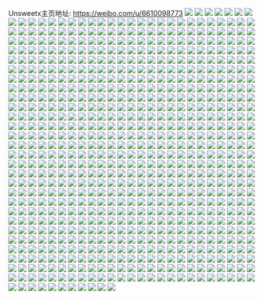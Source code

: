 Unsweetx主页地址: https://weibo.com/u/6610098773 
![](https://wx4.sinaimg.cn/mw2000/007dliElgy1h94lz1w1e2j30u0140n51.jpg) 
![](https://wx4.sinaimg.cn/mw2000/007dliElgy1h94lz2rsr8j31400u011g.jpg) 
![](https://wx4.sinaimg.cn/mw2000/007dliElgy1h94lz18nn6j30u014078t.jpg) 
![](https://wx4.sinaimg.cn/mw2000/007dliElgy1h94lyxpqx0j30u00u0q7o.jpg) 
![](https://wx4.sinaimg.cn/mw2000/007dliElgy1h94lz3cux5j30u0140n5t.jpg) 
![](https://wx4.sinaimg.cn/mw2000/007dliElgy1h94lz3tg37j30u014012u.jpg) 
![](https://wx4.sinaimg.cn/mw2000/007dliElgy1h8z2mtsj3cj30u013bn2e.jpg) 
![](https://wx4.sinaimg.cn/mw2000/007dliElgy1h8ps9y9s87j30u0140tgu.jpg) 
![](https://wx4.sinaimg.cn/mw2000/007dliElgy1h8niojanf1j30u014011g.jpg) 
![](https://wx4.sinaimg.cn/mw2000/007dliElly1h8naew9j98j30u0140n61.jpg) 
![](https://wx4.sinaimg.cn/mw2000/007dliElly1h8naeszalsj31400u0n6s.jpg) 
![](https://wx4.sinaimg.cn/mw2000/007dliElly1h8naeqs1gej30u014048b.jpg) 
![](https://wx4.sinaimg.cn/mw2000/007dliElly1h8naes6e4oj30u0140wm5.jpg) 
![](https://wx4.sinaimg.cn/mw2000/007dliElly1h8nboj4ephj30u01syjxr.jpg) 
![](https://wx4.sinaimg.cn/mw2000/007dliElly1h8nbohxstqj30u01sythh.jpg) 
![](https://wx4.sinaimg.cn/mw2000/007dliElly1h82qn25gukj30u0190k1k.jpg) 
![](https://wx4.sinaimg.cn/mw2000/007dliElly1h82qmyatp2j30u00vgq7f.jpg) 
![](https://wx4.sinaimg.cn/mw2000/007dliElly1h82qn0n9xnj30u01edgsu.jpg) 
![](https://wx4.sinaimg.cn/mw2000/007dliElly1h82qn2so75j30u013ldp0.jpg) 
![](https://wx4.sinaimg.cn/mw2000/007dliElly1h82qmzglenj30u0140gsv.jpg) 
![](https://wx4.sinaimg.cn/mw2000/007dliElly1h82qofor5zj30u045ve81.jpg) 
![](https://wx4.sinaimg.cn/mw2000/007dliElly1h82qn1vjzrj30u01n2n8x.jpg) 
![](https://wx4.sinaimg.cn/mw2000/007dliElly1h82qmy1ki8j30u013u79n.jpg) 
![](https://wx4.sinaimg.cn/mw2000/007dliElly1h7v8rodgc7j30u01syjwr.jpg) 
![](https://wx4.sinaimg.cn/mw2000/007dliElly1h7qos0bzv3j30u014010e.jpg) 
![](https://wx4.sinaimg.cn/mw2000/007dliElly1h7qorzx9nnj30u0141tgl.jpg) 
![](https://wx4.sinaimg.cn/mw2000/007dliElly1h7qos0i1b3j30u0140wm2.jpg) 
![](https://wx4.sinaimg.cn/mw2000/007dliElly1h7qos0ru8pj30u01407az.jpg) 
![](https://wx4.sinaimg.cn/mw2000/007dliElly1h7c1lvm3bxj30u01hrdoz.jpg) 
![](https://wx4.sinaimg.cn/mw2000/007dliElly1h7c1lxavn3j31hc0u0abu.jpg) 
![](https://wx4.sinaimg.cn/mw2000/007dliElly1h7c1lx1gbmj30u00xrafu.jpg) 
![](https://wx4.sinaimg.cn/mw2000/007dliElly1h7c1ly0efvj30td0nzjs3.jpg) 
![](https://wx4.sinaimg.cn/mw2000/007dliElly1h7c1lv1vjbj31400u0wkw.jpg) 
![](https://wx4.sinaimg.cn/mw2000/007dliElly1h7c1lukxnqj30u01ca75x.jpg) 
![](https://wx4.sinaimg.cn/mw2000/007dliElly1h7c1uk242tj30u01sy79s.jpg) 
![](https://wx4.sinaimg.cn/mw2000/007dliElly1h7c1lw8bk4j30u014ndla.jpg) 
![](https://wx4.sinaimg.cn/mw2000/007dliElly1h71eurky6ij30u0140gt9.jpg) 
![](https://wx4.sinaimg.cn/mw2000/007dliElly1h71euqxhhlj30u00u0jvb.jpg) 
![](https://wx4.sinaimg.cn/mw2000/007dliElly1h71eush6q5j31400u0gnh.jpg) 
![](https://wx4.sinaimg.cn/mw2000/007dliElly1h71eupfrbgj30u01900ut.jpg) 
![](https://wx4.sinaimg.cn/mw2000/007dliElly1h71euqc82qj30u01o0n29.jpg) 
![](https://wx4.sinaimg.cn/mw2000/007dliElly1h71eutcur7j30u0140dgn.jpg) 
![](https://wx4.sinaimg.cn/mw2000/007dliElly1h71euvj4a4j31400u0105.jpg) 
![](https://wx4.sinaimg.cn/mw2000/007dliElly1h71euyzqazj30u016jgo0.jpg) 
![](https://wx4.sinaimg.cn/mw2000/007dliElly1h71ex87ndbj31400u0wgo.jpg) 
![](https://wx4.sinaimg.cn/mw2000/007dliElly1h71ezcjv9xj30ci065t8n.jpg) 
![](https://wx4.sinaimg.cn/mw2000/007dliElly1h6r4p3pzgvj30u0140n7f.jpg) 
![](https://wx4.sinaimg.cn/mw2000/007dliElly1h6r4p1m2vmj30u014012e.jpg) 
![](https://wx4.sinaimg.cn/mw2000/007dliElly1h6r4p3b3x0j30u0140myb.jpg) 
![](https://wx4.sinaimg.cn/mw2000/007dliElly1h6r4p2vfnvj31410u0gnb.jpg) 
![](https://wx4.sinaimg.cn/mw2000/007dliElly1h6r4p3372cj31900u0qda.jpg) 
![](https://wx4.sinaimg.cn/mw2000/007dliElly1h6r4pzefg0j31900u0my1.jpg) 
![](https://wx4.sinaimg.cn/mw2000/007dliElly1h6r4p5aowuj30u072yb2a.jpg) 
![](https://wx4.sinaimg.cn/mw2000/007dliElly1h6r4p1fjs0j30u01417fd.jpg) 
![](https://wx4.sinaimg.cn/mw2000/007dliElly1h6r50wpvoaj30u01o0na3.jpg) 
![](https://wx4.sinaimg.cn/mw2000/007dliElly1h6r4ysez68j30u024x4io.jpg) 
![](https://wx4.sinaimg.cn/mw2000/007dliElly1h6r50wbxipj30u01o07ga.jpg) 
![](https://wx4.sinaimg.cn/mw2000/007dliElly1h6r4p5rawaj30u00y5wh1.jpg) 
![](https://wx4.sinaimg.cn/mw2000/007dliElly1h6k08m7v5jj30u0140434.jpg) 
![](https://wx4.sinaimg.cn/mw2000/007dliElly1h6k08hr81yj31400u0djc.jpg) 
![](https://wx4.sinaimg.cn/mw2000/007dliElly1h6k0mo34txj31400u0dnh.jpg) 
![](https://wx4.sinaimg.cn/mw2000/007dliElly1h6k0jphjmpj30u014043y.jpg) 
![](https://wx4.sinaimg.cn/mw2000/007dliElly1h6k0jq8gdej30u01400ue.jpg) 
![](https://wx4.sinaimg.cn/mw2000/007dliElly1h6k08l5e8mj30u0140dls.jpg) 
![](https://wx4.sinaimg.cn/mw2000/007dliElly1h6k08kukqxj30u0140jxl.jpg) 
![](https://wx4.sinaimg.cn/mw2000/007dliElly1h6k0jq0o44j30u013ztg6.jpg) 
![](https://wx4.sinaimg.cn/mw2000/007dliElly1h6k08kmhc4j31400u0jv7.jpg) 
![](https://wx4.sinaimg.cn/mw2000/007dliElly1h6k0n4z8b3j30u70u0djk.jpg) 
![](https://wx4.sinaimg.cn/mw2000/007dliElly1h6ea2rcn1rj30n00jg0u7.jpg) 
![](https://wx4.sinaimg.cn/mw2000/007dliElly1h5toaz4j83j30u012wafx.jpg) 
![](https://wx4.sinaimg.cn/mw2000/007dliElly1h5toa7zxapj30u0140woq.jpg) 
![](https://wx4.sinaimg.cn/mw2000/007dliElly1h5toazvas6j30u0140119.jpg) 
![](https://wx4.sinaimg.cn/mw2000/007dliElly1h5toa6ohmyj30u0190wmw.jpg) 
![](https://wx4.sinaimg.cn/mw2000/007dliElly1h5toa8em3hj31900u0n41.jpg) 
![](https://wx4.sinaimg.cn/mw2000/007dliElly1h5toa6vh6nj30u00u0k06.jpg) 
![](https://wx4.sinaimg.cn/mw2000/007dliElly1h5toa7o0xvj30u0140jxq.jpg) 
![](https://wx4.sinaimg.cn/mw2000/007dliElly1h5toa7diufj30u02i14kl.jpg) 
![](https://wx4.sinaimg.cn/mw2000/007dliElly1h5toco25xej30yi0jazoc.jpg) 
![](https://wx4.sinaimg.cn/mw2000/007dliElly1h5toazokkrj30u013ljyg.jpg) 
![](https://wx4.sinaimg.cn/mw2000/007dliElgy1h5i6ajoxbnj30u0140tk8.jpg) 
![](https://wx4.sinaimg.cn/mw2000/007dliElgy1h5i6agh4l8j30u0191n4n.jpg) 
![](https://wx4.sinaimg.cn/mw2000/007dliElgy1h5i6aic9v5j31900u0td4.jpg) 
![](https://wx4.sinaimg.cn/mw2000/007dliElgy1h5i6aivna7j30u014044l.jpg) 
![](https://wx4.sinaimg.cn/mw2000/007dliElgy1h5i6axqbcfj30u00u0n2e.jpg) 
![](https://wx4.sinaimg.cn/mw2000/007dliElgy1h5i6ah4fzaj30u00u0juf.jpg) 
![](https://wx4.sinaimg.cn/mw2000/007dliElgy1h5fyjlluo8j30u00xpgro.jpg) 
![](https://wx4.sinaimg.cn/mw2000/007dliElgy1h5fyjm0fm7j30u0140n5e.jpg) 
![](https://wx4.sinaimg.cn/mw2000/007dliElgy1h5fyjohu30j30u0140gs7.jpg) 
![](https://wx4.sinaimg.cn/mw2000/007dliElgy1h5fyjjo0a9j30u00u00yd.jpg) 
![](https://wx4.sinaimg.cn/mw2000/007dliElgy1h5fyjnbfmkj31410u044z.jpg) 
![](https://wx4.sinaimg.cn/mw2000/007dliElgy1h5fyjk4cl8j30u10u042y.jpg) 
![](https://wx4.sinaimg.cn/mw2000/007dliElgy1h5a4sjjld1j30qx0zxdjl.jpg) 
![](https://wx4.sinaimg.cn/mw2000/007dliElgy1h5a4skgdt8j30u014d49q.jpg) 
![](https://wx4.sinaimg.cn/mw2000/007dliElgy1h5a4td9spdj30u01407d4.jpg) 
![](https://wx4.sinaimg.cn/mw2000/007dliElgy1h5a4sgh0sgj30u00u00xf.jpg) 
![](https://wx4.sinaimg.cn/mw2000/007dliElgy1h5a4ti6hdsj30u014m12d.jpg) 
![](https://wx4.sinaimg.cn/mw2000/007dliElgy1h5a4shhekhj30u00u0do1.jpg) 
![](https://wx4.sinaimg.cn/mw2000/007dliElgy1h5a4tip6omj30u0140tel.jpg) 
![](https://wx4.sinaimg.cn/mw2000/007dliElgy1h5a4u4fql4j30rb10fk0h.jpg) 
![](https://wx4.sinaimg.cn/mw2000/007dliElgy1h4w463mry0j30u012q7d7.jpg) 
![](https://wx4.sinaimg.cn/mw2000/007dliElgy1h4w45wb57lj30u014044k.jpg) 
![](https://wx4.sinaimg.cn/mw2000/007dliElgy1h4w45zohghj30u0140dmv.jpg) 
![](https://wx4.sinaimg.cn/mw2000/007dliElgy1h4w45v7vkqj30u014hthm.jpg) 
![](https://wx4.sinaimg.cn/mw2000/007dliElgy1h4w45xoivnj30u0191akh.jpg) 
![](https://wx4.sinaimg.cn/mw2000/007dliElgy1h4w4913tpqj30u0140q79.jpg) 
![](https://wx4.sinaimg.cn/mw2000/007dliElgy1h4w45vqgkrj30u0140n4u.jpg) 
![](https://wx4.sinaimg.cn/mw2000/007dliElgy1h4w491poi8j30u01987cw.jpg) 
![](https://wx4.sinaimg.cn/mw2000/007dliElgy1h46ufh3ug4j31sb28inpd.jpg) 
![](https://wx4.sinaimg.cn/mw2000/007dliElgy1h46ufj5ruhj31k422yb29.jpg) 
![](https://wx4.sinaimg.cn/mw2000/007dliElgy1h46ufeg6m2j31521idaqn.jpg) 
![](https://wx4.sinaimg.cn/mw2000/007dliElgy1h46ufdnjvdj31v22hekjl.jpg) 
![](https://wx4.sinaimg.cn/mw2000/007dliElgy1h44jf2mzaqj32dc1kwx6p.jpg) 
![](https://wx4.sinaimg.cn/mw2000/007dliElgy1h44jevazf5j32c03401ky.jpg) 
![](https://wx4.sinaimg.cn/mw2000/007dliElgy1h44jejokoej32dc1kwe82.jpg) 
![](https://wx4.sinaimg.cn/mw2000/007dliElgy1h44jexw64mj317y1mle4l.jpg) 
![](https://wx4.sinaimg.cn/mw2000/007dliElgy1h44jddgnzhj31bc1iee0i.jpg) 
![](https://wx4.sinaimg.cn/mw2000/007dliElgy1h44jeq4fqfj31bj1zbhdt.jpg) 
![](https://wx4.sinaimg.cn/mw2000/007dliElgy1h44je2r6p2j33402byu0y.jpg) 
![](https://wx4.sinaimg.cn/mw2000/007dliElgy1h3zw9cw746j32c0340kjo.jpg) 
![](https://wx4.sinaimg.cn/mw2000/007dliElgy1h3zw9gt8gkj32c0340npg.jpg) 
![](https://wx4.sinaimg.cn/mw2000/007dliElgy1h3zw9wuyscj32c03401ky.jpg) 
![](https://wx4.sinaimg.cn/mw2000/007dliElgy1h3zw97wk5kj32c03407wi.jpg) 
![](https://wx4.sinaimg.cn/mw2000/007dliElgy1h3zw9hojuej314x1ikni9.jpg) 
![](https://wx4.sinaimg.cn/mw2000/007dliElgy1h3zw9uwgkmj30yi0yin3a.jpg) 
![](https://wx4.sinaimg.cn/mw2000/007dliElgy1h3zw98m8scj317b1lqnfd.jpg) 
![](https://wx4.sinaimg.cn/mw2000/007dliElgy1h3dx9d0dojj32c0340npg.jpg) 
![](https://wx4.sinaimg.cn/mw2000/007dliElgy1h3dkhlnl5dj32c0340kjm.jpg) 
![](https://wx4.sinaimg.cn/mw2000/007dliElgy1h3dkhmjgbqj31rh1rg7v7.jpg) 
![](https://wx4.sinaimg.cn/mw2000/007dliElgy1h3dkhp0ow6j31ra29te81.jpg) 
![](https://wx4.sinaimg.cn/mw2000/007dliElgy1h3dkho2g1oj32c0340b2a.jpg) 
![](https://wx4.sinaimg.cn/mw2000/007dliElgy1h3dkhjx00pj31sc2b2u0x.jpg) 
![](https://wx4.sinaimg.cn/mw2000/007dliElgy1h3dkht9iohj31eq1eq4nc.jpg) 
![](https://wx4.sinaimg.cn/mw2000/007dliElgy1h3dkhxqkjvj31d21d219o.jpg) 
![](https://wx4.sinaimg.cn/mw2000/007dliElgy1h2ysnt3sudj321p2qakjm.jpg) 
![](https://wx4.sinaimg.cn/mw2000/007dliElgy1h2ysnpq3hnj31j71j71kx.jpg) 
![](https://wx4.sinaimg.cn/mw2000/007dliElgy1h2ysnqgpllj315o1b8h4x.jpg) 
![](https://wx4.sinaimg.cn/mw2000/007dliElgy1h2ysnour4nj30xc3eax6p.jpg) 
![](https://wx4.sinaimg.cn/mw2000/007dliElgy1h2pjg4pw6yj30xc0xcdn3.jpg) 
![](https://wx4.sinaimg.cn/mw2000/007dliElgy1h2pjganr6aj318g0wsamv.jpg) 
![](https://wx4.sinaimg.cn/mw2000/007dliElgy1h2pjg2u3n3j322o0yi47k.jpg) 
![](https://wx4.sinaimg.cn/mw2000/007dliElgy1h2pjgbfx3lj30xc18gaj8.jpg) 
![](https://wx4.sinaimg.cn/mw2000/007dliElgy1h2pjg3f86pj31pc1a04f2.jpg) 
![](https://wx4.sinaimg.cn/mw2000/007dliElly1h2dy6bk3pcj30u01400zl.jpg) 
![](https://wx4.sinaimg.cn/mw2000/007dliElly1h1s5a9zebaj32ds1sc7wh.jpg) 
![](https://wx4.sinaimg.cn/mw2000/007dliElly1h1s5a92vihj32c0340b2d.jpg) 
![](https://wx4.sinaimg.cn/mw2000/007dliElly1h1s5f7v2rqj32c0340npe.jpg) 
![](https://wx4.sinaimg.cn/mw2000/007dliElly1h1s5abemaij32c03404qr.jpg) 
![](https://wx4.sinaimg.cn/mw2000/007dliElly1h1s5acip1mj315o335npd.jpg) 
![](https://wx4.sinaimg.cn/mw2000/007dliElly1h1s5ajgg8rj31kn23iu0x.jpg) 
![](https://wx4.sinaimg.cn/mw2000/007dliElly1h1s5ak64j3j319r1p0k80.jpg) 
![](https://wx4.sinaimg.cn/mw2000/007dliElly1h1s5ahraqtj31lh1lh4qp.jpg) 
![](https://wx4.sinaimg.cn/mw2000/007dliElly1h1s5kv86izj30u00u0na5.jpg) 
![](https://wx4.sinaimg.cn/mw2000/007dliElly1h1s5afqjmjj30yi0yin3m.jpg) 
![](https://wx4.sinaimg.cn/mw2000/007dliElly1h1s5aju0q5j30qs0qsdmf.jpg) 
![](https://wx4.sinaimg.cn/mw2000/007dliElly1h1s5aezjp1j31o61o6b2a.jpg) 
![](https://wx4.sinaimg.cn/mw2000/007dliElly1h1jv7j6z4mj325g2vahdv.jpg) 
![](https://wx4.sinaimg.cn/mw2000/007dliElly1h1jv7cvjhnj326s26sqv5.jpg) 
![](https://wx4.sinaimg.cn/mw2000/007dliElly1h1jv79yuykj334022mu0y.jpg) 
![](https://wx4.sinaimg.cn/mw2000/007dliElly1h1jv7g3bwxj31er1erb29.jpg) 
![](https://wx4.sinaimg.cn/mw2000/007dliElly1h1jv71m5fvj30u00u0na5.jpg) 
![](https://wx4.sinaimg.cn/mw2000/007dliElly1h1jv7c0yt3j32lx2lxx6s.jpg) 
![](https://wx4.sinaimg.cn/mw2000/007dliElly1h1bx3u47iyj31jk2201kx.jpg) 
![](https://wx4.sinaimg.cn/mw2000/007dliElly1h1bx3v7p0yj30xc18gdrm.jpg) 
![](https://wx4.sinaimg.cn/mw2000/007dliElly1h1bx3unhi9j319y19uk7d.jpg) 
![](https://wx4.sinaimg.cn/mw2000/007dliElly1h1bx3vfztyj318g0xc175.jpg) 
![](https://wx4.sinaimg.cn/mw2000/007dliElly1h1bx3t8n2nj30xc18gn8i.jpg) 
![](https://wx4.sinaimg.cn/mw2000/007dliElly1h1bx3vod7rj318g0xc1a3.jpg) 
![](https://wx4.sinaimg.cn/mw2000/007dliElly1h1bx3ry260j31qy1qye81.jpg) 
![](https://wx4.sinaimg.cn/mw2000/007dliElly1h1bx3udv5ij31ag1agnfj.jpg) 
![](https://wx4.sinaimg.cn/mw2000/007dliElly1h1bx3uy7ovj318g0xctpb.jpg) 
![](https://wx4.sinaimg.cn/mw2000/007dliElly1h0ufdx5z7fj32bz3517wi.jpg) 
![](https://wx4.sinaimg.cn/mw2000/007dliElly1h0ufha90h3j30xc3pc1ky.jpg) 
![](https://wx4.sinaimg.cn/mw2000/007dliElly1h0ufdnu1inj3198198dxe.jpg) 
![](https://wx4.sinaimg.cn/mw2000/007dliElly1h0ufkiikofj31sc2ds1ky.jpg) 
![](https://wx4.sinaimg.cn/mw2000/007dliElly1h0ufdcksuuj30xc2us7wh.jpg) 
![](https://wx4.sinaimg.cn/mw2000/007dliElly1h0ufifxygoj30xc3pc4qq.jpg) 
![](https://wx4.sinaimg.cn/mw2000/007dliElly1h0ufdf9behj32c0340kjm.jpg) 
![](https://wx4.sinaimg.cn/mw2000/007dliElly1h0ufgfmvc2j32c02c0qv5.jpg) 
![](https://wx4.sinaimg.cn/mw2000/007dliElly1h0ufdfwgd1j30zz0qy44u.jpg) 
![](https://wx4.sinaimg.cn/mw2000/007dliElly1h0ovjzvfmyj30xc18gwsr.jpg) 
![](https://wx4.sinaimg.cn/mw2000/007dliElly1h0ovjxkot3j30qh0zbahp.jpg) 
![](https://wx4.sinaimg.cn/mw2000/007dliElly1h0ovjytxb6j318g0xcaif.jpg) 
![](https://wx4.sinaimg.cn/mw2000/007dliElly1h0ovjzdvzoj318g0xctko.jpg) 
![](https://wx4.sinaimg.cn/mw2000/007dliElly1h0ovjxs0duj30n50uu7b1.jpg) 
![](https://wx4.sinaimg.cn/mw2000/007dliElly1h0ovjyjdgoj30xc18gqff.jpg) 
![](https://wx4.sinaimg.cn/mw2000/007dliElly1h0ovjzm0vqj318g0xc7go.jpg) 
![](https://wx4.sinaimg.cn/mw2000/007dliElly1h0ovjy02zyj30wm17i7bl.jpg) 
![](https://wx4.sinaimg.cn/mw2000/007dliElly1h0ovjz397lj318g0xcgwk.jpg) 
![](https://wx4.sinaimg.cn/mw2000/007dliElly1h00io8rt5kj31sc1scu0x.jpg) 
![](https://wx4.sinaimg.cn/mw2000/007dliElly1h00iqmlscxj31ob1ob1kx.jpg) 
![](https://wx4.sinaimg.cn/mw2000/007dliElly1h00io97xudj30u018wqcu.jpg) 
![](https://wx4.sinaimg.cn/mw2000/007dliElly1h00io9tkh7j323n2yve81.jpg) 
![](https://wx4.sinaimg.cn/mw2000/007dliElly1h00iqleqodj31ri1rihdt.jpg) 
![](https://wx4.sinaimg.cn/mw2000/007dliElly1h00iqm6s5vj31ei1ei1im.jpg) 
![](https://wx4.sinaimg.cn/mw2000/007dliElgy1gzhsyc9noij30u01407gq.jpg) 
![](https://wx4.sinaimg.cn/mw2000/007dliElgy1gzhsy8ko08j30u00u0q9t.jpg) 
![](https://wx4.sinaimg.cn/mw2000/007dliElgy1gzhsybgh7sj30si0siwkg.jpg) 
![](https://wx4.sinaimg.cn/mw2000/007dliElgy1gzht29eyjqj30u01syjwi.jpg) 
![](https://wx4.sinaimg.cn/mw2000/007dliElgy1gzhsya1r58j30u00u0aig.jpg) 
![](https://wx4.sinaimg.cn/mw2000/007dliElgy1gz9ypinnfdj32c03407wi.jpg) 
![](https://wx4.sinaimg.cn/mw2000/007dliElgy1gz9ypbysu5j31b51quas2.jpg) 
![](https://wx4.sinaimg.cn/mw2000/007dliElgy1gz9ypnxv28j31wp1wphdt.jpg) 
![](https://wx4.sinaimg.cn/mw2000/007dliElgy1gz9yp8o9gtj31u32fo4qp.jpg) 
![](https://wx4.sinaimg.cn/mw2000/007dliElgy1gyw2f0wegnj31sc22s7wh.jpg) 
![](https://wx4.sinaimg.cn/mw2000/007dliElgy1gyw27rm1srj30w90w9qfc.jpg) 
![](https://wx4.sinaimg.cn/mw2000/007dliElgy1gyw24hs1uvj31sc25sqv6.jpg) 
![](https://wx4.sinaimg.cn/mw2000/007dliElgy1gyw24nj3dsj31wg2jakjl.jpg) 
![](https://wx4.sinaimg.cn/mw2000/007dliElgy1gyw252fty9j32c0340hdv.jpg) 
![](https://wx4.sinaimg.cn/mw2000/007dliElgy1gyw24qfj1pj31yg2lxnpd.jpg) 
![](https://wx4.sinaimg.cn/mw2000/007dliElgy1gyw27quatkj31cq1etnd2.jpg) 
![](https://wx4.sinaimg.cn/mw2000/007dliElgy1gyw281puy2j31er1erqum.jpg) 
![](https://wx4.sinaimg.cn/mw2000/007dliElgy1gyw27vcrmwj31sc1scb2a.jpg) 
![](https://wx4.sinaimg.cn/mw2000/007dliElgy1gyw24u0mxsj31gp1sv1kx.jpg) 
![](https://wx4.sinaimg.cn/mw2000/007dliElgy1gyw256fho0j317w1mkkjb.jpg) 
![](https://wx4.sinaimg.cn/mw2000/007dliElgy1gyw27zzh2ij32c0340e82.jpg) 
![](https://wx4.sinaimg.cn/mw2000/007dliElgy1gyw27pr1ejj31041c618g.jpg) 
![](https://wx4.sinaimg.cn/mw2000/007dliElgy1gyw24ruo3yj30u01407jx.jpg) 
![](https://wx4.sinaimg.cn/mw2000/007dliElgy1gyrfu7wdfxj31rt1rt1kx.jpg) 
![](https://wx4.sinaimg.cn/mw2000/007dliElgy1gyrf4kyar1j32c0340x6p.jpg) 
![](https://wx4.sinaimg.cn/mw2000/007dliElgy1gyrf4ns0ptj32c0340e82.jpg) 
![](https://wx4.sinaimg.cn/mw2000/007dliElgy1gyrf4or3goj317y1ml7s8.jpg) 
![](https://wx4.sinaimg.cn/mw2000/007dliElgy1gyrfaw4hcrj329u29uu0x.jpg) 
![](https://wx4.sinaimg.cn/mw2000/007dliElgy1gyrf4uply0j31sc29xe82.jpg) 
![](https://wx4.sinaimg.cn/mw2000/007dliElgy1gyrfcrurx5j32c033znpe.jpg) 
![](https://wx4.sinaimg.cn/mw2000/007dliElgy1gyrfcd5oumj32c02c04qq.jpg) 
![](https://wx4.sinaimg.cn/mw2000/007dliElgy1gyrfcgq924j32c02c0hdu.jpg) 
![](https://wx4.sinaimg.cn/mw2000/007dliElgy1gyh41gnoaoj31kf239x6p.jpg) 
![](https://wx4.sinaimg.cn/mw2000/007dliElgy1gyh41hpjpxj31e11up4qp.jpg) 
![](https://wx4.sinaimg.cn/mw2000/007dliElgy1gyh41fasvhj30zg1ba7hu.jpg) 
![](https://wx4.sinaimg.cn/mw2000/007dliElgy1gyh41nodsnj31mk17wu0p.jpg) 
![](https://wx4.sinaimg.cn/mw2000/007dliElgy1gyh41ikbr0j31eq1eq7wh.jpg) 
![](https://wx4.sinaimg.cn/mw2000/007dliElgy1gycgrck1k4j31sc2ds4qq.jpg) 
![](https://wx4.sinaimg.cn/mw2000/007dliElgy1gyccb9d6djj31qx2bwe81.jpg) 
![](https://wx4.sinaimg.cn/mw2000/007dliElgy1gyccb8bhm6j315o2p81kx.jpg) 
![](https://wx4.sinaimg.cn/mw2000/007dliElgy1gyccben9zpj31er1erdyi.jpg) 
![](https://wx4.sinaimg.cn/mw2000/007dliElgy1gyccbdum8ej31sc1sc1kx.jpg) 
![](https://wx4.sinaimg.cn/mw2000/007dliElgy1gyccbkzh0xj329q30ze82.jpg) 
![](https://wx4.sinaimg.cn/mw2000/007dliElgy1gyccbb539dj329n30vx6q.jpg) 
![](https://wx4.sinaimg.cn/mw2000/007dliElgy1gyccb7575yj31sc2dsu0x.jpg) 
![](https://wx4.sinaimg.cn/mw2000/007dliElgy1gyccbfh8bmj31pg29yb29.jpg) 
![](https://wx4.sinaimg.cn/mw2000/007dliElgy1gyaxc8fuj7j30u0140ajn.jpg) 
![](https://wx4.sinaimg.cn/mw2000/007dliElgy1gyaxcb4iwgj30u00u0wjm.jpg) 
![](https://wx4.sinaimg.cn/mw2000/007dliElgy1gyaxdmpy40j30u03c04k7.jpg) 
![](https://wx4.sinaimg.cn/mw2000/007dliElgy1gyaxc7g27xj30u0140dpx.jpg) 
![](https://wx4.sinaimg.cn/mw2000/007dliElgy1gyaxc6y8ewj30u0140wl0.jpg) 
![](https://wx4.sinaimg.cn/mw2000/007dliElly1gxq880np4nj32bb30du0x.jpg) 
![](https://wx4.sinaimg.cn/mw2000/007dliElly1gxq88041mhj32c0340u0x.jpg) 
![](https://wx4.sinaimg.cn/mw2000/007dliElly1gxq8810selj31er1erwy1.jpg) 
![](https://wx4.sinaimg.cn/mw2000/007dliElly1gxq881a58vj30yi22ownt.jpg) 
![](https://wx4.sinaimg.cn/mw2000/007dliElly1gxpzepndaoj32c03407wi.jpg) 
![](https://wx4.sinaimg.cn/mw2000/007dliElly1gxpzet0u9fj30zo256b2a.jpg) 
![](https://wx4.sinaimg.cn/mw2000/007dliElly1gxpzep162qj32831o24qp.jpg) 
![](https://wx4.sinaimg.cn/mw2000/007dliElly1gxpzeqcnvfj317y1mlh9x.jpg) 
![](https://wx4.sinaimg.cn/mw2000/007dliElly1gxpzjbxxajj315o2bcb29.jpg) 
![](https://wx4.sinaimg.cn/mw2000/007dliElly1gxpyknuq1sj32c02c0b2a.jpg) 
![](https://wx4.sinaimg.cn/mw2000/007dliElly1gxpykocaldj32bd1qj7wh.jpg) 
![](https://wx4.sinaimg.cn/mw2000/007dliElly1gxpzq6vjmuj317w1mkh52.jpg) 
![](https://wx4.sinaimg.cn/mw2000/007dliElly1gxhwn8qo9yj31sc2die81.jpg) 
![](https://wx4.sinaimg.cn/mw2000/007dliElly1gxhwnev5lsj31eq1eqwvg.jpg) 
![](https://wx4.sinaimg.cn/mw2000/007dliElly1gxhwnb5imej329o33lu0x.jpg) 
![](https://wx4.sinaimg.cn/mw2000/007dliElly1gxhwnk80thj31311g2gsy.jpg) 
![](https://wx4.sinaimg.cn/mw2000/007dliElly1gxhwngs80xj32c02c04qp.jpg) 
![](https://wx4.sinaimg.cn/mw2000/007dliElly1gxhwnbojiij325s2vqqu4.jpg) 
![](https://wx4.sinaimg.cn/mw2000/007dliElly1gwtzaxqzm5j30u0140dmf.jpg) 
![](https://wx4.sinaimg.cn/mw2000/007dliElly1gwtzasvx6gj31400u047o.jpg) 
![](https://wx4.sinaimg.cn/mw2000/007dliElly1gwtzavpxcij30u00u07de.jpg) 
![](https://wx4.sinaimg.cn/mw2000/007dliElly1gwtz9kgodsj30u0141dn3.jpg) 
![](https://wx4.sinaimg.cn/mw2000/007dliElly1gwtz9dm25gj30u0140jzw.jpg) 
![](https://wx4.sinaimg.cn/mw2000/007dliElly1gwtzaubnd1j30u00u00yq.jpg) 
![](https://wx4.sinaimg.cn/mw2000/007dliElly1gwtz9ebo3aj30u0140wlq.jpg) 
![](https://wx4.sinaimg.cn/mw2000/007dliElly1gwtzayf1xhj30u01407dq.jpg) 
![](https://wx4.sinaimg.cn/mw2000/007dliElly1gwtzb2too1j30u014047f.jpg) 
![](https://wx4.sinaimg.cn/mw2000/007dliElly1gwtzb15k3hj30u00u0q7k.jpg) 
![](https://wx4.sinaimg.cn/mw2000/007dliElly1gwtzawfd3zj30u00u0wom.jpg) 
![](https://wx4.sinaimg.cn/mw2000/007dliElly1gwtz9f2rygj31400u07df.jpg) 
![](https://wx4.sinaimg.cn/mw2000/007dliElly1gwtz9gkgv3j30u013zae8.jpg) 
![](https://wx4.sinaimg.cn/mw2000/007dliElly1gwtzaz0ia5j30u0140n6k.jpg) 
![](https://wx4.sinaimg.cn/mw2000/007dliElly1gwtzb25n7yj30u014148r.jpg) 
![](https://wx4.sinaimg.cn/mw2000/007dliElly1gwtzazo6qoj30u00z6n4h.jpg) 
![](https://wx4.sinaimg.cn/mw2000/007dliElly1gwtz9jaz9xj30u0140n5i.jpg) 
![](https://wx4.sinaimg.cn/mw2000/007dliElly1gwtzax3brrj30u00xkk2r.jpg) 
![](https://wx4.sinaimg.cn/mw2000/007dliElly1gw6m9qjwaaj31sc2ds7px.jpg) 
![](https://wx4.sinaimg.cn/mw2000/007dliElly1gw6cpgr6wij32c0340qv6.jpg) 
![](https://wx4.sinaimg.cn/mw2000/007dliElly1gw6cirzn04j31sc2dshdt.jpg) 
![](https://wx4.sinaimg.cn/mw2000/007dliElly1gw6cipo108j31sc2dsqv5.jpg) 
![](https://wx4.sinaimg.cn/mw2000/007dliElly1gw6cp8vrkcj31sc2ds1ky.jpg) 
![](https://wx4.sinaimg.cn/mw2000/007dliElly1gw6cp9jk70j31sc2dshdt.jpg) 
![](https://wx4.sinaimg.cn/mw2000/007dliElly1gw6cyh7duvj32ds1scu0x.jpg) 
![](https://wx4.sinaimg.cn/mw2000/007dliElly1gw6cqqalonj31sc2dsqv5.jpg) 
![](https://wx4.sinaimg.cn/mw2000/007dliElly1gw6cpefls2j32c0340x6q.jpg) 
![](https://wx4.sinaimg.cn/mw2000/007dliElly1gw6cp7tqm1j31sc2dskjl.jpg) 
![](https://wx4.sinaimg.cn/mw2000/007dliElly1gw6cpi0uxzj32c0340npe.jpg) 
![](https://wx4.sinaimg.cn/mw2000/007dliElly1gw6cyfc1vcj31sc2dsazp.jpg) 
![](https://wx4.sinaimg.cn/mw2000/007dliElly1gw6cuitqw1j32c0340u0x.jpg) 
![](https://wx4.sinaimg.cn/mw2000/007dliElly1gw6cuk17o2j31sc2dskjl.jpg) 
![](https://wx4.sinaimg.cn/mw2000/007dliElly1gw6cycqduzj32c0340e82.jpg) 
![](https://wx4.sinaimg.cn/mw2000/007dliElly1gw6cioqhp3j31sc2dsqv5.jpg) 
![](https://wx4.sinaimg.cn/mw2000/007dliElly1gw6cydzmetj33402c0qv6.jpg) 
![](https://wx4.sinaimg.cn/mw2000/007dliElly1gxnm0azfv7j32c0340npe.jpg) 
![](https://wx4.sinaimg.cn/mw2000/007dliElly1gvxkw50jmqj31sc2d1kjl.jpg) 
![](https://wx4.sinaimg.cn/mw2000/007dliElly1gvxkwfkxznj327y32yu0x.jpg) 
![](https://wx4.sinaimg.cn/mw2000/007dliElly1gvxkw6vgunj31sc2dsb2a.jpg) 
![](https://wx4.sinaimg.cn/mw2000/007dliElly1gvxkw7lpnyj31sc2dsqv5.jpg) 
![](https://wx4.sinaimg.cn/mw2000/007dliElly1gvxkw84m19j315o1jjqpf.jpg) 
![](https://wx4.sinaimg.cn/mw2000/007dliElly1gvxkw9t1nsj315o3347wh.jpg) 
![](https://wx4.sinaimg.cn/mw2000/007dliElly1gvxkwe0pdqj32az1q8npd.jpg) 
![](https://wx4.sinaimg.cn/mw2000/007dliElly1gvxkwbthnsj32c02heu0x.jpg) 
![](https://wx4.sinaimg.cn/mw2000/007dliElly1gvxkw97fv5j31pu1ov4qp.jpg) 
![](https://wx4.sinaimg.cn/mw2000/007dliElly1gvxkwenylaj31fv1fvx0o.jpg) 
![](https://wx4.sinaimg.cn/mw2000/007dliElly1gvxl67bdhrj32ds1sckjl.jpg) 
![](https://wx4.sinaimg.cn/mw2000/007dliElly1gvxkwcvbidj32991oye81.jpg) 
![](https://wx4.sinaimg.cn/mw2000/007dliElly1gvxl656yfmj32c03404qr.jpg) 
![](https://wx4.sinaimg.cn/mw2000/007dliElly1gvxl660r4jj32c03401ky.jpg) 
![](https://wx4.sinaimg.cn/mw2000/007dliElly1gvxla9ke2hj32c03407wl.jpg) 
![](https://wx4.sinaimg.cn/mw2000/007dliElly1gvxlad4j2yj32c0340b2d.jpg) 
![](https://wx4.sinaimg.cn/mw2000/007dliElly1gvxlb8blxaj32c03407wi.jpg) 
![](https://wx4.sinaimg.cn/mw2000/007dliElly1gvxnl2y4lxj32c0342hdu.jpg) 
![](https://wx4.sinaimg.cn/mw2000/007dliElly1gvwk5qkk6xj31ls2eoe81.jpg) 
![](https://wx4.sinaimg.cn/mw2000/007dliElly1gvwk5ra1k4j31pa4jm4qq.jpg) 
![](https://wx4.sinaimg.cn/mw2000/007dliElly1gvwk5s2h00j31ls2eo7wh.jpg) 
![](https://wx4.sinaimg.cn/mw2000/007dliElly1gvwk5spqyoj31ls2eoqv5.jpg) 
![](https://wx4.sinaimg.cn/mw2000/007dliElly1gvwk5t31aej31ls2eo7rm.jpg) 
![](https://wx4.sinaimg.cn/mw2000/007dliElly1gvwk5tseh0j31yr3xpe82.jpg) 
![](https://wx4.sinaimg.cn/mw2000/007dliElly1gvwk5uhg6lj31ct217qv5.jpg) 
![](https://wx4.sinaimg.cn/mw2000/007dliElly1gvwk5vjac7j31lt4tg4qr.jpg) 
![](https://wx4.sinaimg.cn/mw2000/007dliElly1gvwk5pwwpwj32eo1lsb29.jpg) 
![](https://wx4.sinaimg.cn/mw2000/007dliElly1gvwgvp9spij32ds1sckjl.jpg) 
![](https://wx4.sinaimg.cn/mw2000/007dliElly1gvwgvtkok1j32c03401ky.jpg) 
![](https://wx4.sinaimg.cn/mw2000/007dliElly1gvwgvqemjej32c0340e83.jpg) 
![](https://wx4.sinaimg.cn/mw2000/007dliElly1gvwgw0ztgpj32c0340x6p.jpg) 
![](https://wx4.sinaimg.cn/mw2000/007dliElly1gvwgvwjxsjj31y31y3e81.jpg) 
![](https://wx4.sinaimg.cn/mw2000/007dliElly1gvwgvrexk0j30yi22o15e.jpg) 
![](https://wx4.sinaimg.cn/mw2000/007dliElly1gvwgw2bmscj32c0340e81.jpg) 
![](https://wx4.sinaimg.cn/mw2000/007dliElly1gvwgvrw5suj31en11z47q.jpg) 
![](https://wx4.sinaimg.cn/mw2000/007dliElly1gvwgvm2jifj32ds1sc1ky.jpg) 
![](https://wx4.sinaimg.cn/mw2000/007dliElly1gvwgvskyhvj31yk1b1kjl.jpg) 
![](https://wx4.sinaimg.cn/mw2000/007dliElly1gvwgvv2kcuj32c0340u0z.jpg) 
![](https://wx4.sinaimg.cn/mw2000/007dliElly1gvwgvvxy2dj32ds1scb29.jpg) 
![](https://wx4.sinaimg.cn/mw2000/007dliElly1gvwgvn2jbqj32ds1schdt.jpg) 
![](https://wx4.sinaimg.cn/mw2000/007dliElly1gvwgvxxpbtj32c02c0kjl.jpg) 
![](https://wx4.sinaimg.cn/mw2000/007dliElly1gvwgvzcjxrj32c03404qr.jpg) 
![](https://wx4.sinaimg.cn/mw2000/007dliElly1gvky388878j60u014046b02.jpg) 
![](https://wx4.sinaimg.cn/mw2000/007dliElly1gvi4qo3otzj62c03404qq02.jpg) 
![](https://wx4.sinaimg.cn/mw2000/007dliElly1gvi4ks633ej62c0340qv702.jpg) 
![](https://wx4.sinaimg.cn/mw2000/007dliElly1gvi4ktrqq2j62c02c01ky02.jpg) 
![](https://wx4.sinaimg.cn/mw2000/007dliElly1gvi4nxzsidj62c02c0kjm02.jpg) 
![](https://wx4.sinaimg.cn/mw2000/007dliElly1gvi4ltlrusj62c02c0x6p02.jpg) 
![](https://wx4.sinaimg.cn/mw2000/007dliElly1gvi4kqn7kbj616k1krdre02.jpg) 
![](https://wx4.sinaimg.cn/mw2000/007dliElly1gvi4hiymvgj62c0340qv102.jpg) 
![](https://wx4.sinaimg.cn/mw2000/007dliElly1gvi4hftk7ij617y1mlnbv02.jpg) 
![](https://wx4.sinaimg.cn/mw2000/007dliElly1gvi4kuvg3bj62c03407wh02.jpg) 
![](https://wx4.sinaimg.cn/mw2000/007dliElly1gvi4heqaosj63402c0kjl02.jpg) 
![](https://wx4.sinaimg.cn/mw2000/007dliElly1gvi4hg9wjvj60ry119wl102.jpg) 
![](https://wx4.sinaimg.cn/mw2000/007dliElly1gvi4hi92zij615o1jkapr02.jpg) 
![](https://wx4.sinaimg.cn/mw2000/007dliElly1gvi4kqz120j61a01a0qk202.jpg) 
![](https://wx4.sinaimg.cn/mw2000/007dliElly1gvi4hhwngtj60xc4s3qv502.jpg) 
![](https://wx4.sinaimg.cn/mw2000/007dliElly1gvi4hg33ptj617m1o4dz502.jpg) 
![](https://wx4.sinaimg.cn/mw2000/007dliElly1gvi4hdq3jwj61jd1jd1kx02.jpg) 
![](https://wx4.sinaimg.cn/mw2000/007dliElly1gvi4hh2h9fj60zq0qtwlc02.jpg) 
![](https://wx4.sinaimg.cn/mw2000/007dliElly1gvi4hhbc3xj60w016oapx02.jpg) 
![](https://wx4.sinaimg.cn/mw2000/007dliElly1gv5mf2q0h0j62c0340e8102.jpg) 
![](https://wx4.sinaimg.cn/mw2000/007dliElly1gv5m1kwy44j61sc2dshdu02.jpg) 
![](https://wx4.sinaimg.cn/mw2000/007dliElly1gv5m1m37ktj62c0340b2a02.jpg) 
![](https://wx4.sinaimg.cn/mw2000/007dliElly1gv5m1ndbm5j62c02c0hdt02.jpg) 
![](https://wx4.sinaimg.cn/mw2000/007dliElly1gv5mf6a3itj62c03407wi02.jpg) 
![](https://wx4.sinaimg.cn/mw2000/007dliElly1gv5mf0qnvwj62c0340x6p02.jpg) 
![](https://wx4.sinaimg.cn/mw2000/007dliElly1gv5mi98wnvj62c0340b2902.jpg) 
![](https://wx4.sinaimg.cn/mw2000/007dliElly1gv5mi7zwr1j62c0340u0x02.jpg) 
![](https://wx4.sinaimg.cn/mw2000/007dliElly1gv5mf3vq0dj61sc2dsu0x02.jpg) 
![](https://wx4.sinaimg.cn/mw2000/007dliElly1gv5mf9i07uj62c0340npd02.jpg) 
![](https://wx4.sinaimg.cn/mw2000/007dliElly1gv5mi6mv3uj62c0340npe02.jpg) 
![](https://wx4.sinaimg.cn/mw2000/007dliElly1gv5mf1xz3gj62c0340x6p02.jpg) 
![](https://wx4.sinaimg.cn/mw2000/007dliElly1gv5mf593rnj62c0340x6q02.jpg) 
![](https://wx4.sinaimg.cn/mw2000/007dliElly1gv5lvqe7xfj61sc2ds4qr02.jpg) 
![](https://wx4.sinaimg.cn/mw2000/007dliElly1gv5lw40o8qj62942zf4qq02.jpg) 
![](https://wx4.sinaimg.cn/mw2000/007dliElly1gv5lw2ov6jj62c0340b2a02.jpg) 
![](https://wx4.sinaimg.cn/mw2000/007dliElly1gv5lw75mfij62c0340npd02.jpg) 
![](https://wx4.sinaimg.cn/mw2000/007dliElly1gv5lvyiqp8j634022ou0z02.jpg) 
![](https://wx4.sinaimg.cn/mw2000/007dliElly1gv5lxjuo8zj62c0340u0x02.jpg) 
![](https://wx4.sinaimg.cn/mw2000/007dliElly1gv5lvtwwdyj615o334u0x02.jpg) 
![](https://wx4.sinaimg.cn/mw2000/007dliElly1gv5lwnedikj60uk55w7wi02.jpg) 
![](https://wx4.sinaimg.cn/mw2000/007dliElly1gv5lwo4mdvj60xc4xt1ky02.jpg) 
![](https://wx4.sinaimg.cn/mw2000/007dliElly1gv5lvozqhgj61951954d802.jpg) 
![](https://wx4.sinaimg.cn/mw2000/007dliElly1gv10wrhqmqj62c0340qv602.jpg) 
![](https://wx4.sinaimg.cn/mw2000/007dliElly1gv10x4663xj62ds1scu0x02.jpg) 
![](https://wx4.sinaimg.cn/mw2000/007dliElly1gv10xikq5dj60uk9c4qv902.jpg) 
![](https://wx4.sinaimg.cn/mw2000/007dliElly1gv10wp1gmpj6121163dwe02.jpg) 
![](https://wx4.sinaimg.cn/mw2000/007dliElly1gv10xb3p9wj62c0340hdu02.jpg) 
![](https://wx4.sinaimg.cn/mw2000/007dliElly1gv10wpw0n4j62c02c04qq02.jpg) 
![](https://wx4.sinaimg.cn/mw2000/007dliElly1gv10x8pekgj61ls1lsb2902.jpg) 
![](https://wx4.sinaimg.cn/mw2000/007dliElly1gv11eayj8bj617y1ml7ir02.jpg) 
![](https://wx4.sinaimg.cn/mw2000/007dliElly1gv10x9vqg1j62c03404qr02.jpg) 
![](https://wx4.sinaimg.cn/mw2000/007dliElly1gv10y668guj61io1jp4qp02.jpg) 
![](https://wx4.sinaimg.cn/mw2000/007dliElly1gv10xekt02j61tc1tchcj02.jpg) 
![](https://wx4.sinaimg.cn/mw2000/007dliElly1gv10xgmatdj60ukak1x6t02.jpg) 
![](https://wx4.sinaimg.cn/mw2000/007dliElly1gv10x80k9tj62c03404qr02.jpg) 
![](https://wx4.sinaimg.cn/mw2000/007dliElly1gv11eagchkj62c0340qv602.jpg) 
![](https://wx4.sinaimg.cn/mw2000/007dliElly1gv10x3huroj617z17zn5h02.jpg) 
![](https://wx4.sinaimg.cn/mw2000/007dliElly1gv10x2yn5mj62c0340x6q02.jpg) 
![](https://wx4.sinaimg.cn/mw2000/007dliElly1gv10xe1m1lj62c0340kjm02.jpg) 
![](https://wx4.sinaimg.cn/mw2000/007dliElly1gv10j1bjpvj62bb35sqv602.jpg) 
![](https://wx4.sinaimg.cn/mw2000/007dliElly1gv10iyiqeij62c0340b2a02.jpg) 
![](https://wx4.sinaimg.cn/mw2000/007dliElly1gv10mfj7osj62c0340qv502.jpg) 
![](https://wx4.sinaimg.cn/mw2000/007dliElly1gv10osfk0lj61j11ju7qj02.jpg) 
![](https://wx4.sinaimg.cn/mw2000/007dliElly1guvepwnwaqj60u00wsgv102.jpg) 
![](https://wx4.sinaimg.cn/mw2000/007dliElly1guve5lsss0j61410u0gri02.jpg) 
![](https://wx4.sinaimg.cn/mw2000/007dliElly1guve5vyfxoj60u00u0dna02.jpg) 
![](https://wx4.sinaimg.cn/mw2000/007dliElly1guve5wwdw2j61400u0akh02.jpg) 
![](https://wx4.sinaimg.cn/mw2000/007dliElly1guve5xl1qbj60u0140wkw02.jpg) 
![](https://wx4.sinaimg.cn/mw2000/007dliElly1guve60kkh1j60u014047v02.jpg) 
![](https://wx4.sinaimg.cn/mw2000/007dliElly1guve62aqacj60u0140ak302.jpg) 
![](https://wx4.sinaimg.cn/mw2000/007dliElly1guve666p8wj60u01407gq02.jpg) 
![](https://wx4.sinaimg.cn/mw2000/007dliElly1guve63npyxj60u0140dyn02.jpg) 
![](https://wx4.sinaimg.cn/mw2000/007dliElly1guve64afb3j60u0140n4g02.jpg) 
![](https://wx4.sinaimg.cn/mw2000/007dliElly1guve65cuh6j61400u0wr602.jpg) 
![](https://wx4.sinaimg.cn/mw2000/007dliElly1guve66tz14j60u0140tea02.jpg) 
![](https://wx4.sinaimg.cn/mw2000/007dliElly1guve5yeqm7j60u0140jzp02.jpg) 
![](https://wx4.sinaimg.cn/mw2000/007dliElly1guve67qnx5j60u014011602.jpg) 
![](https://wx4.sinaimg.cn/mw2000/007dliElly1guve68jsuij60u00wj7ag02.jpg) 
![](https://wx4.sinaimg.cn/mw2000/007dliElly1guvejcd9m0j61hc0u0h0k02.jpg) 
![](https://wx4.sinaimg.cn/mw2000/007dliElly1guvdwnf3fgj61400u048402.jpg) 
![](https://wx4.sinaimg.cn/mw2000/007dliElly1guvdwgiswaj60u01hcgsd02.jpg) 
![](https://wx4.sinaimg.cn/mw2000/007dliElly1guvdwozx6uj61400u0gv402.jpg) 
![](https://wx4.sinaimg.cn/mw2000/007dliElly1guvdwj18cxj60u014014f02.jpg) 
![](https://wx4.sinaimg.cn/mw2000/007dliElly1guvdwlxwc0j60u0140aj302.jpg) 
![](https://wx4.sinaimg.cn/mw2000/007dliElly1guvdwoa954j60u0140jz502.jpg) 
![](https://wx4.sinaimg.cn/mw2000/007dliElly1guvdwsevd2j60u0140n8602.jpg) 
![](https://wx4.sinaimg.cn/mw2000/007dliElly1guvdwrixvvj60u0140akf02.jpg) 
![](https://wx4.sinaimg.cn/mw2000/007dliElly1guvdwh81nqj61400u0gsw02.jpg) 
![](https://wx4.sinaimg.cn/mw2000/007dliElly1gumbwqhk08j60xc3ng1kx02.jpg) 
![](https://wx4.sinaimg.cn/mw2000/007dliElly1gumbuardylj321f21f4qp.jpg) 
![](https://wx4.sinaimg.cn/mw2000/007dliElly1gumbujejooj31kw16c4ng.jpg) 
![](https://wx4.sinaimg.cn/mw2000/007dliElly1gumbukcqtpj62c0340kjl02.jpg) 
![](https://wx4.sinaimg.cn/mw2000/007dliElly1gumbujoovoj30sg1pktfy.jpg) 
![](https://wx4.sinaimg.cn/mw2000/007dliElly1gumbuqiy4oj32c0340u0y.jpg) 
![](https://wx4.sinaimg.cn/mw2000/007dliElly1gumbun9mqlj62c0340u0y02.jpg) 
![](https://wx4.sinaimg.cn/mw2000/007dliElly1gumbuctby0j62c0340kjl02.jpg) 
![](https://wx4.sinaimg.cn/mw2000/007dliElly1gumbublvunj31j821nkep.jpg) 
![](https://wx4.sinaimg.cn/mw2000/007dliElly1gumbum4y5cj32ds1scx6p.jpg) 
![](https://wx4.sinaimg.cn/mw2000/007dliElly1gumbupjp53j62c0340hdt02.jpg) 
![](https://wx4.sinaimg.cn/mw2000/007dliElly1gumbufrw34j32c0340e82.jpg) 
![](https://wx4.sinaimg.cn/mw2000/007dliElly1gumbuifbpvj62aa2so4qr02.jpg) 
![](https://wx4.sinaimg.cn/mw2000/007dliElly1gumbul83atj62c0340e8202.jpg) 
![](https://wx4.sinaimg.cn/mw2000/007dliElly1gumbuoarfaj32c03404qp.jpg) 
![](https://wx4.sinaimg.cn/mw2000/007dliElly1gumburikk0j62c0340qv502.jpg) 
![](https://wx4.sinaimg.cn/mw2000/007dliElly1gubu1vky0tj62c0340npd02.jpg) 
![](https://wx4.sinaimg.cn/mw2000/007dliElly1gubu0qsbwpj62bt340x6p02.jpg) 
![](https://wx4.sinaimg.cn/mw2000/007dliElly1gubu0oxciej615o334e8102.jpg) 
![](https://wx4.sinaimg.cn/mw2000/007dliElly1gubu0u7b0vj63402c0qv602.jpg) 
![](https://wx4.sinaimg.cn/mw2000/007dliElly1gubu73scyfj31w41w44qp.jpg) 
![](https://wx4.sinaimg.cn/mw2000/007dliElly1gubu2l7ctfj61kx1kxtwr02.jpg) 
![](https://wx4.sinaimg.cn/mw2000/007dliElly1gubu0pqck6j62c0340npd02.jpg) 
![](https://wx4.sinaimg.cn/mw2000/007dliElly1gubu5p408fj62c03404qq02.jpg) 
![](https://wx4.sinaimg.cn/mw2000/007dliElly1gubu0mp80jj61gp13jtru02.jpg) 
![](https://wx4.sinaimg.cn/mw2000/007dliElly1gubu0s07v7j63402c0e8202.jpg) 
![](https://wx4.sinaimg.cn/mw2000/007dliElly1gubu0myk9ej60mk0pjq7j02.jpg) 
![](https://wx4.sinaimg.cn/mw2000/007dliElly1gubu0vizraj63402c0e8302.jpg) 
![](https://wx4.sinaimg.cn/mw2000/007dliElly1gu5sn7ya3bj30u00u045d.jpg) 
![](https://wx4.sinaimg.cn/mw2000/007dliElly1gu5sn6myibj30u0140dne.jpg) 
![](https://wx4.sinaimg.cn/mw2000/007dliElly1gu5smwzxvcj30u00u00zq.jpg) 
![](https://wx4.sinaimg.cn/mw2000/007dliElly1gu5smwgiemj30u0140dnh.jpg) 
![](https://wx4.sinaimg.cn/mw2000/007dliElly1gu5sn6433uj30u0140grv.jpg) 
![](https://wx4.sinaimg.cn/mw2000/007dliElly1gu5sn72yy5j30u0140q95.jpg) 
![](https://wx4.sinaimg.cn/mw2000/007dliElly1gu5smr59hoj30u02814er.jpg) 
![](https://wx4.sinaimg.cn/mw2000/007dliElly1gu5ueaqutfj30u00v440q.jpg) 
![](https://wx4.sinaimg.cn/mw2000/007dliElly1gu5ue9yysaj30u00u0qbe.jpg) 
![](https://wx4.sinaimg.cn/mw2000/007dliElly1gu5uebcldbj30u01hc101.jpg) 
![](https://wx4.sinaimg.cn/mw2000/007dliElly1gu5smpsq2hj30u0140tfg.jpg) 
![](https://wx4.sinaimg.cn/mw2000/007dliElly1gu5smt2cpzj30u0140ahs.jpg) 
![](https://wx4.sinaimg.cn/mw2000/007dliElly1gu5smqcbksj30u00u0tf7.jpg) 
![](https://wx4.sinaimg.cn/mw2000/007dliElly1gu5snnkqeoj316y0u0djx.jpg) 
![](https://wx4.sinaimg.cn/mw2000/007dliElly1gu5smtm3tcj31400u0al0.jpg) 
![](https://wx4.sinaimg.cn/mw2000/007dliElly1gu5smrun3hj30u012u139.jpg) 
![](https://wx4.sinaimg.cn/mw2000/007dliElly1gu5sn5orq0j31400u0456.jpg) 
![](https://wx4.sinaimg.cn/mw2000/007dliElly1gtywdvrvm0j33402c0b2c.jpg) 
![](https://wx4.sinaimg.cn/mw2000/007dliElly1gtywch0o5xj32c0340hdu.jpg) 
![](https://wx4.sinaimg.cn/mw2000/007dliElly1gtywckrma9j32c033yqv6.jpg) 
![](https://wx4.sinaimg.cn/mw2000/007dliElly1gtywcm28k6j31ac1ack9z.jpg) 
![](https://wx4.sinaimg.cn/mw2000/007dliElly1gtywcp26sjj32ds1sckjm.jpg) 
![](https://wx4.sinaimg.cn/mw2000/007dliElly1gtywdcrvc5j32c0340b29.jpg) 
![](https://wx4.sinaimg.cn/mw2000/007dliElly1gtywdk2qv9j32c03407wi.jpg) 
![](https://wx4.sinaimg.cn/mw2000/007dliElly1gtywdo4y8qj32c02c0qv6.jpg) 
![](https://wx4.sinaimg.cn/mw2000/007dliElly1gtywdr2ej7j33402c04qq.jpg) 
![](https://wx4.sinaimg.cn/mw2000/007dliElly1gtywdstaefj319h19h7ji.jpg) 
![](https://wx4.sinaimg.cn/mw2000/007dliElly1gtywdyxxb9j33402c0qv6.jpg) 
![](https://wx4.sinaimg.cn/mw2000/007dliElly1gtywcsmc1aj32c03404qq.jpg) 
![](https://wx4.sinaimg.cn/mw2000/007dliElly1gtywe0ux9sj33402c01ky.jpg) 
![](https://wx4.sinaimg.cn/mw2000/007dliElly1gtywe2bxqcj32c02c07wh.jpg) 
![](https://wx4.sinaimg.cn/mw2000/007dliElly1gtwik39kezj32c0340u0x.jpg) 
![](https://wx4.sinaimg.cn/mw2000/007dliElly1gtwijy6zo2j32c02c0hdt.jpg) 
![](https://wx4.sinaimg.cn/mw2000/007dliElly1gtwik5o6uaj32c02c0hdt.jpg) 
![](https://wx4.sinaimg.cn/mw2000/007dliElly1gtwijzfctrj32c0340u0x.jpg) 
![](https://wx4.sinaimg.cn/mw2000/007dliElly1gtwikrycogj32c02c0npd.jpg) 
![](https://wx4.sinaimg.cn/mw2000/007dliElly1gtwik1njguj30yi1pck8n.jpg) 
![](https://wx4.sinaimg.cn/mw2000/007dliElly1gtwik0sdcwj32bz33zhdu.jpg) 
![](https://wx4.sinaimg.cn/mw2000/007dliElly1gtwik4jjdwj32ds1schdt.jpg) 
![](https://wx4.sinaimg.cn/mw2000/007dliElly1gtwik29kczj32ki1xenpd.jpg) 
![](https://wx4.sinaimg.cn/mw2000/007dliElly1gts6ok37q8j30u00u0wpi.jpg) 
![](https://wx4.sinaimg.cn/mw2000/007dliElly1gts6ofrkmfj30u0140gsv.jpg) 
![](https://wx4.sinaimg.cn/mw2000/007dliElly1gts6oaazv1j30u00u0477.jpg) 
![](https://wx4.sinaimg.cn/mw2000/007dliElly1gts6o9vtggj30u0140dqp.jpg) 
![](https://wx4.sinaimg.cn/mw2000/007dliElly1gts6obe107j30u00u0wmp.jpg) 
![](https://wx4.sinaimg.cn/mw2000/007dliElly1gts6od3lxcj30u00u0dko.jpg) 
![](https://wx4.sinaimg.cn/mw2000/007dliElly1gts6o9ex8dj30u00u0475.jpg) 
![](https://wx4.sinaimg.cn/mw2000/007dliElly1gts6of10aej30u02i0x2t.jpg) 
![](https://wx4.sinaimg.cn/mw2000/007dliElly1gts6oc6dnij30u00u07az.jpg) 
![](https://wx4.sinaimg.cn/mw2000/007dliElly1gts6ob0l6qj30u00u0gtg.jpg) 
![](https://wx4.sinaimg.cn/mw2000/007dliElly1gts6ol7koaj30u017in5a.jpg) 
![](https://wx4.sinaimg.cn/mw2000/007dliElly1gts6oiq0z9j30u014045f.jpg) 
![](https://wx4.sinaimg.cn/mw2000/007dliElly1gts6okm0coj30u01400z2.jpg) 
![](https://wx4.sinaimg.cn/mw2000/007dliElgy1gtpwn7zy2xj32b8340u0y.jpg) 
![](https://wx4.sinaimg.cn/mw2000/007dliElgy1gtpwn516zsj31qi28ze81.jpg) 
![](https://wx4.sinaimg.cn/mw2000/007dliElgy1gtpwn465uaj32aq3407wi.jpg) 
![](https://wx4.sinaimg.cn/mw2000/007dliElgy1gtpwn61iouj31np1npb29.jpg) 
![](https://wx4.sinaimg.cn/mw2000/007dliElgy1gtpwn2x29pj32762zcqv5.jpg) 
![](https://wx4.sinaimg.cn/mw2000/007dliElgy1gtpwn18xfwj32c0340qv5.jpg) 
![](https://wx4.sinaimg.cn/mw2000/007dliElgy1gtohy5bujnj30u0140wpb.jpg) 
![](https://wx4.sinaimg.cn/mw2000/007dliElgy1gtohy49n2gj30u01400z1.jpg) 
![](https://wx4.sinaimg.cn/mw2000/007dliElgy1gtohy693whj30u027zasj.jpg) 
![](https://wx4.sinaimg.cn/mw2000/007dliElgy1gtohy4ubqwj30u00u046t.jpg) 
![](https://wx4.sinaimg.cn/mw2000/007dliElgy1gtohy6qpu2j30u0140qa3.jpg) 
![](https://wx4.sinaimg.cn/mw2000/007dliElgy1gtohy7x7sdj30u03by1kx.jpg) 
![](https://wx4.sinaimg.cn/mw2000/007dliElgy1gtohy8g82mj30u00u00zf.jpg) 
![](https://wx4.sinaimg.cn/mw2000/007dliElgy1gtohy8yr2oj30u00u0gsn.jpg) 
![](https://wx4.sinaimg.cn/mw2000/007dliElgy1gtohz7pk39j30u00u047k.jpg) 
![](https://wx4.sinaimg.cn/mw2000/007dliElgy1gtohy3scn0j30u0123dis.jpg) 
![](https://wx4.sinaimg.cn/mw2000/007dliElgy1gtg4iyw73sj32bb3331ky.jpg) 
![](https://wx4.sinaimg.cn/mw2000/007dliElgy1gtg4ix3fbvj31641804gi.jpg) 
![](https://wx4.sinaimg.cn/mw2000/007dliElgy1gtg4d48ib5j31nf278wys.jpg) 
![](https://wx4.sinaimg.cn/mw2000/007dliElgy1gtg49p09znj31sf2dsb29.jpg) 
![](https://wx4.sinaimg.cn/mw2000/007dliElgy1gtg49qf3n8j31sg2dsb29.jpg) 
![](https://wx4.sinaimg.cn/mw2000/007dliElgy1gtg49s28lhj31sg2dsb29.jpg) 
![](https://wx4.sinaimg.cn/mw2000/007dliElgy1gtg4bkbi4hj32c03407wj.jpg) 
![](https://wx4.sinaimg.cn/mw2000/007dliElgy1gtg4bn34e0j32c0340kjo.jpg) 
![](https://wx4.sinaimg.cn/mw2000/007dliElgy1gtg4bp6lxoj32c0340u0y.jpg) 
![](https://wx4.sinaimg.cn/mw2000/007dliElgy1gtg4izi778j30zq1bndpm.jpg) 
![](https://wx4.sinaimg.cn/mw2000/007dliElgy1gtblxjpiwuj32bz2ywnpf.jpg) 
![](https://wx4.sinaimg.cn/mw2000/007dliElgy1gtblwofspmj32c03401kz.jpg) 
![](https://wx4.sinaimg.cn/mw2000/007dliElgy1gtblvvf9t5j30xv196k5a.jpg) 
![](https://wx4.sinaimg.cn/mw2000/007dliElgy1gtblvbdhqvj32c0340e83.jpg) 
![](https://wx4.sinaimg.cn/mw2000/007dliElgy1gtblvw9lxij328e28eb29.jpg) 
![](https://wx4.sinaimg.cn/mw2000/007dliElgy1gtblxlkea0j3280340e83.jpg) 
![](https://wx4.sinaimg.cn/mw2000/007dliElgy1gtbluqoe0oj31pc4jg1l0.jpg) 
![](https://wx4.sinaimg.cn/mw2000/007dliElgy1gtblu343azj30xc3cxqv5.jpg) 
![](https://wx4.sinaimg.cn/mw2000/007dliElgy1gtn235w5mdj30u00u0q7h.jpg) 
![](https://wx4.sinaimg.cn/mw2000/007dliElly1gvlfu9wrw3j60u0140wmk02.jpg) 
![](https://wx4.sinaimg.cn/mw2000/007dliElgy1gt8c4ut6xuj30yi1fn4gf.jpg) 
![](https://wx4.sinaimg.cn/mw2000/007dliElgy1gt8c50e6xgj32c0340hdu.jpg) 
![](https://wx4.sinaimg.cn/mw2000/007dliElgy1gt8c4u4969j31vx1vxx6p.jpg) 
![](https://wx4.sinaimg.cn/mw2000/007dliElgy1gt8c4q8eicj30xc3pc1kz.jpg) 
![](https://wx4.sinaimg.cn/mw2000/007dliElgy1gt8c4rocaej32c02c0u0x.jpg) 
![](https://wx4.sinaimg.cn/mw2000/007dliElgy1gt8c6h8kx0j32c0340u0x.jpg) 
![](https://wx4.sinaimg.cn/mw2000/007dliElgy1gt8c4or0r4j31rz1rznnz.jpg) 
![](https://wx4.sinaimg.cn/mw2000/007dliElgy1gt8c4x2se2j32c02c07wi.jpg) 
![](https://wx4.sinaimg.cn/mw2000/007dliElgy1gt8c4yfy9yj33402c01ky.jpg) 
![](https://wx4.sinaimg.cn/mw2000/007dliElgy1gt8c4socwwj31qm1qm4qp.jpg) 
![](https://wx4.sinaimg.cn/mw2000/007dliElgy1gt8c51nm05j32c02c0u0t.jpg) 
![](https://wx4.sinaimg.cn/mw2000/007dliElgy1gt8c5dch10j32c02c07wh.jpg) 
![](https://wx4.sinaimg.cn/mw2000/007dliElgy1gsy24bozkdj30tf0h3jsz.jpg) 
![](https://wx4.sinaimg.cn/mw2000/007dliElgy1gsy24gfnhqj33341qi1kx.jpg) 
![](https://wx4.sinaimg.cn/mw2000/007dliElgy1gsy24ckad7j318d17mauj.jpg) 
![](https://wx4.sinaimg.cn/mw2000/007dliElgy1gsy24f4sigj32c0340e84.jpg) 
![](https://wx4.sinaimg.cn/mw2000/007dliElgy1gss7n6fny0j31mb17r1kx.jpg) 
![](https://wx4.sinaimg.cn/mw2000/007dliElgy1gss7n8qo3cj62xt27dx6r02.jpg) 
![](https://wx4.sinaimg.cn/mw2000/007dliElgy1gss7n2d6efj32c0340x6s.jpg) 
![](https://wx4.sinaimg.cn/mw2000/007dliElgy1gss7nup9jaj32c0340x6q.jpg) 
![](https://wx4.sinaimg.cn/mw2000/007dliElgy1gspoj0u53dj3271340b2a.jpg) 
![](https://wx4.sinaimg.cn/mw2000/007dliElgy1gspt6nwefhj30yi19dgvr.jpg) 
![](https://wx4.sinaimg.cn/mw2000/007dliElgy1gspojgdsjtj32c02j8e83.jpg) 
![](https://wx4.sinaimg.cn/mw2000/007dliElgy1gsmaxwuds3j30yi0swtd9.jpg) 
![](https://wx4.sinaimg.cn/mw2000/007dliElgy1gsmaxxb3wcj30yi0mfgob.jpg) 
![](https://wx4.sinaimg.cn/mw2000/007dliElly1grtdf7rqjjj30yi0p4af1.jpg) 
![](https://wx4.sinaimg.cn/mw2000/007dliElly1grtdf8eg98j30u00u04cp.jpg) 
![](https://wx4.sinaimg.cn/mw2000/007dliElgy1grqw7e4qgej30u01hc19x.jpg) 
![](https://wx4.sinaimg.cn/mw2000/007dliElgy1grqw7jr3spj30u0140akg.jpg) 
![](https://wx4.sinaimg.cn/mw2000/007dliElgy1grqw7hkeboj30u00u045h.jpg) 
![](https://wx4.sinaimg.cn/mw2000/007dliElgy1grqw7gyzeqj30u00u0k0d.jpg) 
![](https://wx4.sinaimg.cn/mw2000/007dliElgy1grqw7idftgj30u00u049b.jpg) 
![](https://wx4.sinaimg.cn/mw2000/007dliElgy1grqw7cgegwj30rs22a1kx.jpg) 
![](https://wx4.sinaimg.cn/mw2000/007dliElgy1gtbt7k18lnj60u00u047002.jpg) 
![](https://wx4.sinaimg.cn/mw2000/007dliElgy1gtbt7jg7p1j30u013ytip.jpg) 
![](https://wx4.sinaimg.cn/mw2000/007dliElgy1gtbt7ihvf8j30u01910zq.jpg) 
![](https://wx4.sinaimg.cn/mw2000/007dliElgy1grmr889h96j32c02qje82.jpg) 
![](https://wx4.sinaimg.cn/mw2000/007dliElgy1grmr7wo9omj32c02c0kjn.jpg) 
![](https://wx4.sinaimg.cn/mw2000/007dliElgy1grmr7lt158j30yi1pc4bf.jpg) 
![](https://wx4.sinaimg.cn/mw2000/007dliElgy1grmr7l40rkj30rs2qstzv.jpg) 
![](https://wx4.sinaimg.cn/mw2000/007dliElgy1grmr7pfn4yj32c0340u0y.jpg) 
![](https://wx4.sinaimg.cn/mw2000/007dliElgy1grmrb84rupj32c02c0hdu.jpg) 
![](https://wx4.sinaimg.cn/mw2000/007dliElgy1grmr857109j31u447oe82.jpg) 
![](https://wx4.sinaimg.cn/mw2000/007dliElgy1grmr81vc93j30rs1e4at1.jpg) 
![](https://wx4.sinaimg.cn/mw2000/007dliElgy1grmrb4bf2vj32c02c04qq.jpg) 
![](https://wx4.sinaimg.cn/mw2000/007dliElgy1grmrb54gsaj30yi1pcaos.jpg) 
![](https://wx4.sinaimg.cn/mw2000/007dliElgy1grmrb5w5ulj30yi1pcwxa.jpg) 
![](https://wx4.sinaimg.cn/mw2000/007dliElgy1grmrbcd51wj32c02c0e83.jpg) 
![](https://wx4.sinaimg.cn/mw2000/007dliElgy1grkfiqwo5sj31o728a4qp.jpg) 
![](https://wx4.sinaimg.cn/mw2000/007dliElgy1grkfjckck2j32c02c0hdv.jpg) 
![](https://wx4.sinaimg.cn/mw2000/007dliElgy1grkfis1bqsj31eg1va7qf.jpg) 
![](https://wx4.sinaimg.cn/mw2000/007dliElgy1grkfiv3yocj32c02c04qr.jpg) 
![](https://wx4.sinaimg.cn/mw2000/007dliElgy1grkfiot3hij31pc4jgx6r.jpg) 
![](https://wx4.sinaimg.cn/mw2000/007dliElgy1grkj90281cj32c02c07wh.jpg) 
![](https://wx4.sinaimg.cn/mw2000/007dliElgy1grkfiyv2ahj31j551thdu.jpg) 
![](https://wx4.sinaimg.cn/mw2000/007dliElgy1grkfj36qzpj32c0340qv5.jpg) 
![](https://wx4.sinaimg.cn/mw2000/007dliElgy1grkfj52nz1j319o25nkjl.jpg) 
![](https://wx4.sinaimg.cn/mw2000/007dliElgy1grkfj94jg8j32bz2bz7wj.jpg) 
![](https://wx4.sinaimg.cn/mw2000/007dliElgy1grkfiwh095j31h458t4qp.jpg) 
![](https://wx4.sinaimg.cn/mw2000/007dliElgy1greig8mz7xj325z25zqv5.jpg) 
![](https://wx4.sinaimg.cn/mw2000/007dliElgy1greigfxtnfj32c02c04qq.jpg) 
![](https://wx4.sinaimg.cn/mw2000/007dliElgy1greiga91voj31eq1eq1kx.jpg) 
![](https://wx4.sinaimg.cn/mw2000/007dliElgy1greigdcbo2j32c0340npe.jpg) 
![](https://wx4.sinaimg.cn/mw2000/007dliElgy1greigepek0j32c02c0kjl.jpg) 
![](https://wx4.sinaimg.cn/mw2000/007dliElgy1greig7oun8j31ei1ei1kx.jpg) 
![](https://wx4.sinaimg.cn/mw2000/007dliElgy1greig6knhxj30rs2bcqtj.jpg) 
![](https://wx4.sinaimg.cn/mw2000/007dliElgy1greigbi0o7j30yi1cse81.jpg) 
![](https://wx4.sinaimg.cn/mw2000/007dliElgy1greig62gyoj30rs1jk1kx.jpg) 
![](https://wx4.sinaimg.cn/mw2000/007dliElgy1greigccjouj32c02c0hdt.jpg) 
![](https://wx4.sinaimg.cn/mw2000/007dliElgy1greig9p99ej30rs1jknj3.jpg) 
![](https://wx4.sinaimg.cn/mw2000/007dliElgy1greigaqkc5j60td1fxds402.jpg) 
![](https://wx4.sinaimg.cn/mw2000/007dliElgy1grdkcgnt4cj32c02c0ano.jpg) 
![](https://wx4.sinaimg.cn/mw2000/007dliElgy1gqrkv9ak4uj30qx0c9jss.jpg) 
![](https://wx4.sinaimg.cn/mw2000/007dliElgy1gqrktce36yj32c02c0u0y.jpg) 
![](https://wx4.sinaimg.cn/mw2000/007dliElgy1gqrkt9dk2bj31sg2ds7wh.jpg) 
![](https://wx4.sinaimg.cn/mw2000/007dliElgy1gqrkt8ny3gj31yt3xm1ky.jpg) 
![](https://wx4.sinaimg.cn/mw2000/007dliElgy1gqrkuuymkoj30yi0gqgo7.jpg) 
![](https://wx4.sinaimg.cn/mw2000/007dliElgy1gqrktaa85kj31sk1sknpd.jpg) 
![](https://wx4.sinaimg.cn/mw2000/007dliElgy1gqrkuwdskrj32c02c0b2a.jpg) 
![](https://wx4.sinaimg.cn/mw2000/007dliElgy1gqrkuuefgej31r42c61kx.jpg) 
![](https://wx4.sinaimg.cn/mw2000/007dliElgy1gqrkv32bebj31au1au1kn.jpg) 
![](https://wx4.sinaimg.cn/mw2000/007dliElgy1gq342fncufj322q22q1kx.jpg) 
![](https://wx4.sinaimg.cn/mw2000/007dliElgy1gpu0p62c8ej33402c0u0y.jpg) 
![](https://wx4.sinaimg.cn/mw2000/007dliElgy1gpfj4x6b9vj32c02c0b29.jpg) 
![](https://wx4.sinaimg.cn/mw2000/007dliElly1gp6v0rp0djj31kx2dce85.jpg) 
![](https://wx4.sinaimg.cn/mw2000/007dliElly1gp6v0s5i1ij30rs1mvtv3.jpg) 
![](https://wx4.sinaimg.cn/mw2000/007dliElly1gp6v0tpi6sj313c13ck1r.jpg) 
![](https://wx4.sinaimg.cn/mw2000/007dliElgy1grdx76ssdyj31ei1ei4ko.jpg) 
![](https://wx4.sinaimg.cn/mw2000/007dliElly1gp6v0t7meaj31761n21ey.jpg) 
![](https://wx4.sinaimg.cn/mw2000/007dliElly1gp6v0sktcoj30yi0yiq6h.jpg) 
![](https://wx4.sinaimg.cn/mw2000/007dliElly1gp6v0q4r0ij30yi1pcass.jpg) 
![](https://wx4.sinaimg.cn/mw2000/007dliElly1gp6v0u63jmj32c0340qv5.jpg) 
![](https://wx4.sinaimg.cn/mw2000/007dliElly1gp6v0vgr0uj32c02c0npd.jpg) 
![](https://wx4.sinaimg.cn/mw2000/007dliElly1go1y9p6h4rj326v26vu0x.jpg) 
![](https://wx4.sinaimg.cn/mw2000/007dliElly1go1y9qrzq2j31gn1gnavp.jpg) 
![](https://wx4.sinaimg.cn/mw2000/007dliElly1go1y9qcirdj31ei1eiqms.jpg) 
![](https://wx4.sinaimg.cn/mw2000/007dliElly1go1y9pxfpyj316p1nsqfj.jpg) 
![](https://wx4.sinaimg.cn/mw2000/007dliElly1gnyz1hzkj1j32892z0npd.jpg) 
![](https://wx4.sinaimg.cn/mw2000/007dliElly1gvnt10o3nfj60rs15rtf202.jpg) 
![](https://wx4.sinaimg.cn/mw2000/007dliElly1gnyys7c237j321b2prb29.jpg) 
![](https://wx4.sinaimg.cn/mw2000/007dliElly1gnyyu9ppd6j31ei1ehdv9.jpg) 
![](https://wx4.sinaimg.cn/mw2000/007dliElly1gnyyu75m9bj32c02c0u0z.jpg) 
![](https://wx4.sinaimg.cn/mw2000/007dliElly1gnyyub0txsj32c02c0npe.jpg) 
![](https://wx4.sinaimg.cn/mw2000/007dliElly1gnyys8mchmj31cs1sg1kx.jpg) 
![](https://wx4.sinaimg.cn/mw2000/007dliElly1gnyyvejrqij32c02c0x6p.jpg) 
![](https://wx4.sinaimg.cn/mw2000/007dliElly1gnyyvdlu1ej31dm11a7hq.jpg) 
![](https://wx4.sinaimg.cn/mw2000/007dliElly1gnyyvaxid6j32c02c01kx.jpg) 
![](https://wx4.sinaimg.cn/mw2000/007dliElly1gnyyvf8cn1j31ei1ei17l.jpg) 
![](https://wx4.sinaimg.cn/mw2000/007dliElly1gnyyvgi9hsj32c02c0u0x.jpg) 
![](https://wx4.sinaimg.cn/mw2000/007dliElly1gnrrdmnoooj30yi0w87c2.jpg) 
![](https://wx4.sinaimg.cn/mw2000/007dliElly1gnnez761ysj327m27mb29.jpg) 
![](https://wx4.sinaimg.cn/mw2000/007dliElly1gn4qgcye2bj30b70b7ab9.jpg) 
![](https://wx4.sinaimg.cn/mw2000/007dliElly1gm23o3qt08j32ab2abnpd.jpg) 
![](https://wx4.sinaimg.cn/mw2000/007dliElly1gm23ob9wnhj30yi0yi0x2.jpg) 
![](https://wx4.sinaimg.cn/mw2000/007dliElly1gm23o6ceeaj32c02c0e81.jpg) 
![](https://wx4.sinaimg.cn/mw2000/007dliElly1gm23o5o398j32c02c01ky.jpg) 
![](https://wx4.sinaimg.cn/mw2000/007dliElly1gm23o2xpp9j32c02c04qq.jpg) 
![](https://wx4.sinaimg.cn/mw2000/007dliElly1gvjoun597wj60u00u0n4u02.jpg) 
![](https://wx4.sinaimg.cn/mw2000/007dliElly1gm23o7783kj32c02c0npe.jpg) 
![](https://wx4.sinaimg.cn/mw2000/007dliElly1gngj24oa24j30yi1pc7cs.jpg) 
![](https://wx4.sinaimg.cn/mw2000/007dliElly1gm23o8g2bwj33402c0b2c.jpg) 
![](https://wx4.sinaimg.cn/mw2000/007dliElly1gm23oahnmlj32c02c0h6q.jpg) 
![](https://wx4.sinaimg.cn/mw2000/007dliElly1gm23olz60yj33402c07wh.jpg) 
![](https://wx4.sinaimg.cn/mw2000/007dliElly1gm23p5znm7j32c02c0n49.jpg) 
![](https://wx4.sinaimg.cn/mw2000/007dliElly1glde8uktarj30yh1c9tjq.jpg) 
![](https://wx4.sinaimg.cn/mw2000/007dliElly1glde8uwyy4j30yi0yiafa.jpg) 
![](https://wx4.sinaimg.cn/mw2000/007dliElly1glde8vufgnj31g41g4khz.jpg) 
![](https://wx4.sinaimg.cn/mw2000/007dliElly1glde8wc7whj32c02c04qp.jpg) 
![](https://wx4.sinaimg.cn/mw2000/007dliElly1gkp4licn5uj31r01r0haa.jpg) 
![](https://wx4.sinaimg.cn/mw2000/007dliElly1gkp4lh1v2tj31r01r04ke.jpg) 
![](https://wx4.sinaimg.cn/mw2000/007dliElly1gkp4ljqpd7j31mu1muqnu.jpg) 
![](https://wx4.sinaimg.cn/mw2000/007dliElly1gi6q6gxn98j31l01l0qoz.jpg) 
![](https://wx4.sinaimg.cn/mw2000/007dliElly1ghqkse42xoj31i01i04cu.jpg) 
![](https://wx4.sinaimg.cn/mw2000/007dliElly1ghdvji4xr4j3136136491.jpg) 
![](https://wx4.sinaimg.cn/mw2000/007dliElly1ghdvjil4lgj31211vnh3p.jpg) 
![](https://wx4.sinaimg.cn/mw2000/007dliElly1ghdvka2jyhj31ag1agtm9.jpg) 
![](https://wx4.sinaimg.cn/mw2000/007dliElly1ghdvjhr1e3j31ls1lsncd.jpg) 
![](https://wx4.sinaimg.cn/mw2000/007dliElly1gh19i2d3dij30yi1pbwjc.jpg) 
![](https://wx4.sinaimg.cn/mw2000/007dliElly1gh19i4a2dgj31cr2eo4qp.jpg) 
![](https://wx4.sinaimg.cn/mw2000/007dliElly1gh19i5bmttj31ls2eokjl.jpg) 
![](https://wx4.sinaimg.cn/mw2000/007dliElly1gh19i3q17jj31cr2eo4ka.jpg) 
![](https://wx4.sinaimg.cn/mw2000/007dliElly1gh19i1sqvsj31ls2eob29.jpg) 
![](https://wx4.sinaimg.cn/mw2000/007dliElly1gh19i721agj31cr2eoqs9.jpg) 
![](https://wx4.sinaimg.cn/mw2000/007dliElly1gegugpff8rj32c02c0wvq.jpg) 
![](https://wx4.sinaimg.cn/mw2000/007dliElly1gedy0dq8vfj33332bbnpd.jpg) 
![](https://wx4.sinaimg.cn/mw2000/007dliElly1gdipir688aj32c02c0kjl.jpg) 
![](https://wx4.sinaimg.cn/mw2000/007dliElly1gdipitke55j32c02c0hdu.jpg) 
![](https://wx4.sinaimg.cn/mw2000/007dliElly1gdipiqb84nj316z16zqiq.jpg) 
![](https://wx4.sinaimg.cn/mw2000/007dliElly1gdipis9r8ej31xz1xz4qp.jpg) 
![](https://wx4.sinaimg.cn/mw2000/007dliElly1gdghanu95qj3298298npd.jpg) 
![](https://wx4.sinaimg.cn/mw2000/007dliElly1gdghaqcd9nj32bc3344qq.jpg) 
![](https://wx4.sinaimg.cn/mw2000/007dliElly1gdghaso0e8j32c02c0kjl.jpg) 
![](https://wx4.sinaimg.cn/mw2000/007dliElly1gdghy62pr6j30rs1diasp.jpg) 
![](https://wx4.sinaimg.cn/mw2000/007dliElly1gdhk2yk5d5j32uf24t7wi.jpg) 
![](https://wx4.sinaimg.cn/mw2000/007dliElly1gdghauccoej323a23ab29.jpg) 
![](https://wx4.sinaimg.cn/mw2000/007dliElly1gdghavl4qnj317t17tnbo.jpg) 
![](https://wx4.sinaimg.cn/mw2000/007dliElly1gdghaztomkj33342bcx6r.jpg) 
![](https://wx4.sinaimg.cn/mw2000/007dliElly1gdghalf78jj30rs1i1wyb.jpg) 
![](https://wx4.sinaimg.cn/mw2000/007dliElly1gdghb1z1n1j32bz2bzhdt.jpg) 
![](https://wx4.sinaimg.cn/mw2000/007dliElly1gdghbr4hn9j30rs1diwtl.jpg) 
![](https://wx4.sinaimg.cn/mw2000/007dliElly1gdgj6xzp10j327m27mb29.jpg) 
![](https://wx4.sinaimg.cn/mw2000/007dliElly1gd0srdqefkj31ls1lskjl.jpg) 
![](https://wx4.sinaimg.cn/mw2000/007dliElly1gczcit0pqfj31ff1ffamt.jpg) 
![](https://wx4.sinaimg.cn/mw2000/007dliElly1gczcisbg26j30yi1pc47x.jpg) 
![](https://wx4.sinaimg.cn/mw2000/007dliElly1gcyz9e9j3aj31cr2eodxb.jpg) 
![](https://wx4.sinaimg.cn/mw2000/007dliElly1gcyz9h1c9dj31ls1lstpx.jpg) 
![](https://wx4.sinaimg.cn/mw2000/007dliElly1gcyz9b9h1vj30yi0yign7.jpg) 
![](https://wx4.sinaimg.cn/mw2000/007dliElly1gcyz9jqplcj31cr2eodz5.jpg) 
![](https://wx4.sinaimg.cn/mw2000/007dliElly1gcrhpip0roj31ac1ack3g.jpg) 
![](https://wx4.sinaimg.cn/mw2000/007dliElly1gbo4539o6uj30wi1lsu0y.jpg) 
![](https://wx4.sinaimg.cn/mw2000/007dliElly1gbn29inmfrj30mh0mhaet.jpg) 
![](https://wx4.sinaimg.cn/mw2000/007dliElly1gbhvpwv0u3j31cr2eohdt.jpg) 
